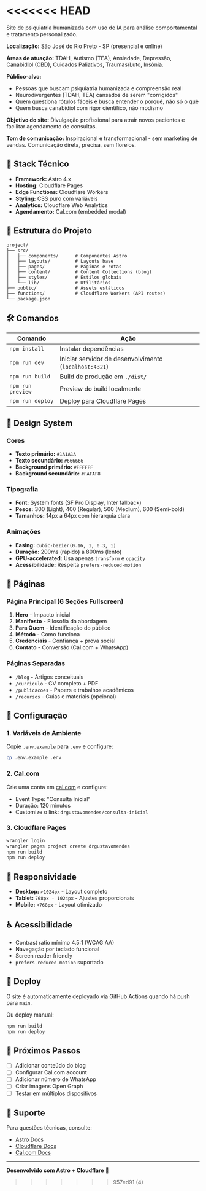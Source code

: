 
<<<<<<< HEAD
=======
Site de psiquiatria humanizada com uso de IA para análise comportamental e tratamento personalizado.

**Localização:** São José do Rio Preto - SP (presencial e online)

**Áreas de atuação:** TDAH, Autismo (TEA), Ansiedade, Depressão, Canabidiol (CBD), Cuidados Paliativos, Traumas/Luto, Insônia.

**Público-alvo:**
- Pessoas que buscam psiquiatria humanizada e compreensão real
- Neurodivergentes (TDAH, TEA) cansados de serem "corrigidos"
- Quem questiona rótulos fáceis e busca entender o porquê, não só o quê
- Quem busca canabidiol com rigor científico, não modismo

**Objetivo do site:** Divulgação profissional para atrair novos pacientes e facilitar agendamento de consultas.

**Tom de comunicação:** Inspiracional e transformacional - sem marketing de vendas. Comunicação direta, precisa, sem floreios.

## 🚀 Stack Técnico

- **Framework:** Astro 4.x
- **Hosting:** Cloudflare Pages
- **Edge Functions:** Cloudflare Workers
- **Styling:** CSS puro com variáveis
- **Analytics:** Cloudflare Web Analytics
- **Agendamento:** Cal.com (embedded modal)

## 📁 Estrutura do Projeto

```
project/
├── src/
│   ├── components/      # Componentes Astro
│   ├── layouts/         # Layouts base
│   ├── pages/           # Páginas e rotas
│   ├── content/         # Content Collections (blog)
│   ├── styles/          # Estilos globais
│   └── lib/             # Utilitários
├── public/              # Assets estáticos
├── functions/           # Cloudflare Workers (API routes)
└── package.json
```

## 🛠️ Comandos

| Comando | Ação |
| --- | --- |
| `npm install` | Instalar dependências |
| `npm run dev` | Iniciar servidor de desenvolvimento (`localhost:4321`) |
| `npm run build` | Build de produção em `./dist/` |
| `npm run preview` | Preview do build localmente |
| `npm run deploy` | Deploy para Cloudflare Pages |

## 🎨 Design System

### Cores

- **Texto primário:** `#1A1A1A`
- **Texto secundário:** `#666666`
- **Background primário:** `#FFFFFF`
- **Background secundário:** `#FAFAF8`

### Tipografia

- **Font:** System fonts (SF Pro Display, Inter fallback)
- **Pesos:** 300 (Light), 400 (Regular), 500 (Medium), 600 (Semi-bold)
- **Tamanhos:** 14px a 64px com hierarquia clara

### Animações

- **Easing:** `cubic-bezier(0.16, 1, 0.3, 1)`
- **Duração:** 200ms (rápido) a 800ms (lento)
- **GPU-accelerated:** Usa apenas `transform` e `opacity`
- **Acessibilidade:** Respeita `prefers-reduced-motion`

## 📄 Páginas

### Página Principal (6 Seções Fullscreen)

1. **Hero** - Impacto inicial
2. **Manifesto** - Filosofia da abordagem
3. **Para Quem** - Identificação do público
4. **Método** - Como funciona
5. **Credenciais** - Confiança + prova social
6. **Contato** - Conversão (Cal.com + WhatsApp)

### Páginas Separadas

- `/blog` - Artigos conceituais
- `/curriculo` - CV completo + PDF
- `/publicacoes` - Papers e trabalhos acadêmicos
- `/recursos` - Guias e materiais (opcional)

## 🔧 Configuração

### 1. Variáveis de Ambiente

Copie `.env.example` para `.env` e configure:

```bash
cp .env.example .env
```

### 2. Cal.com

Crie uma conta em [cal.com](https://cal.com) e configure:
- Event Type: "Consulta Inicial"
- Duração: 120 minutos
- Customize o link: `drgustavomendes/consulta-inicial`

### 3. Cloudflare Pages

```bash
wrangler login
wrangler pages project create drgustavomendes
npm run build
npm run deploy
```

## 📱 Responsividade

- **Desktop:** `>1024px` - Layout completo
- **Tablet:** `768px - 1024px` - Ajustes proporcionais
- **Mobile:** `<768px` - Layout otimizado

## ♿ Acessibilidade

- Contrast ratio mínimo 4.5:1 (WCAG AA)
- Navegação por teclado funcional
- Screen reader friendly
- `prefers-reduced-motion` suportado

## 🚀 Deploy

O site é automaticamente deployado via GitHub Actions quando há push para `main`.

Ou deploy manual:

```bash
npm run build
npm run deploy
```

## 📝 Próximos Passos

- [ ] Adicionar conteúdo do blog
- [ ] Configurar Cal.com account
- [ ] Adicionar número de WhatsApp
- [ ] Criar imagens Open Graph
- [ ] Testar em múltiplos dispositivos

## 🤝 Suporte

Para questões técnicas, consulte:
- [Astro Docs](https://docs.astro.build)
- [Cloudflare Docs](https://developers.cloudflare.com)
- [Cal.com Docs](https://cal.com/docs)

---

**Desenvolvido com Astro + Cloudflare** 🚀
>>>>>>> 957ed91 (4)
